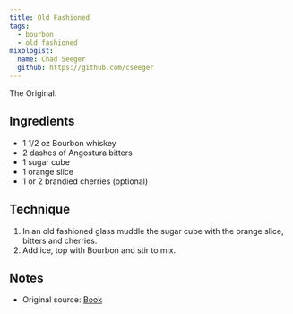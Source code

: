 ```yaml
---
title: Old Fashioned
tags:
  - bourbon
  - old fashioned
mixologist:
  name: Chad Seeger
  github: https://github.com/cseeger
---
```


The Original.


Ingredients
-----------

* 1 1/2 oz Bourbon whiskey
* 2 dashes of Angostura bitters
* 1 sugar cube
* 1 orange slice
* 1 or 2 brandied cherries (optional)


Technique
-----------

1. In an old fashioned glass muddle the sugar cube with the orange slice, bitters and cherries.
2. Add ice, top with Bourbon and stir to mix.


Notes
-----------

* Original source: [Book](link)